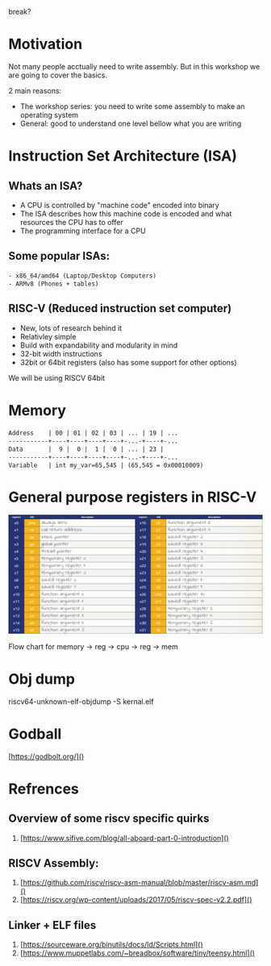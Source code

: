break?

# Motivation
Not many people acctually need to write assembly. But in this workshop we are going to cover the basics.

2 main reasons:
 -  The workshop series: you need to write some assembly to make an operating system
 -  General: good to understand one level bellow what you are writing

# Instruction Set Architecture (ISA)

## Whats an ISA?
 * A CPU is controlled by "machine code" encoded into binary
 * The ISA describes how this machine code is encoded and what resources the CPU has to offer
 * The programming interface for a CPU 

## Some popular ISAs:
    - x86_64/amd64 (Laptop/Desktop Computers)
    - ARMv8 (Phones + tables)

## RISC-V (Reduced instruction set computer)
 - New, lots of research behind it
 - Relativley simple
 - Build with expandability and modularity in mind
 - 32-bit width instructions
 - 32bit or 64bit registers (also has some support for other options)


We will be using RISCV 64bit

# Memory
```
Address    | 00 | 01 | 02 | 03 | ... | 19 | ...
-----------+----+----+----+----+-...-+----+-...
Data       |  9 |  0 |  1 |  0 | ... | 23 |
-----------+----+----+----+----+-...-+----+-...
Variable   | int my_var=65,545 | (65,545 = 0x00010009)
```

# General purpose registers in RISC-V
![alt text](/images/registers.png)

Flow chart for memory -> reg -> cpu -> reg -> mem

# Obj dump

riscv64-unknown-elf-objdump -S kernal.elf

# Godball

[https://godbolt.org/]()

# Refrences

## Overview of some riscv specific quirks
 1. [https://www.sifive.com/blog/all-aboard-part-0-introduction]()

## RISCV Assembly:
 1. [https://github.com/riscv/riscv-asm-manual/blob/master/riscv-asm.md]()
 2. [https://riscv.org/wp-content/uploads/2017/05/riscv-spec-v2.2.pdf]()

## Linker + ELF files
 1. [https://sourceware.org/binutils/docs/ld/Scripts.html]()
 2. [https://www.muppetlabs.com/~breadbox/software/tiny/teensy.html]()


